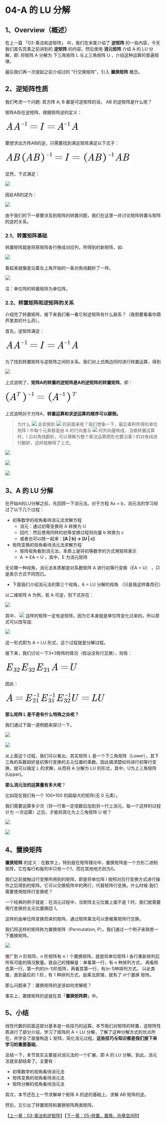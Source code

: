 # 04-A 的 LU 分解

## 1、Overview（概述）

在上一篇 「03-乘法和逆矩阵」 中，我们在末尾介绍了 **逆矩阵** 的一些内容，今天我们首先完善之前讲到的 **逆矩阵** 的内容，然后使用 **消元矩阵** 介绍 A 的 LU 分解，即: 将矩阵 A 分解为 下三角矩阵 L 与上三角矩阵 U ，介绍这种运算的普遍规律。

最后我们再一次提起之前介绍过的 “行交换矩阵”，引入 **置换矩阵** 概念。

## 2、逆矩阵性质

我们考虑一个问题: 若方阵 A, B 都是可逆矩阵的话， AB 的逆矩阵是什么呢？

矩阵A存在逆矩阵，根据矩阵逆的定义：

![](../images/04/LA_4_23.png)

要想求出方阵AB的逆，只需要找到满足矩阵满足以下式子：

![](../images/04/LA_4_01.png)

显然，下式满足：

![](../images/04/LA_4_1.png)

因此AB的逆为：

![](../images/04/LA_4_2.png)

由于我们的下一章要涉及到矩阵的转置问题，我们在这里一并讨论矩阵转置与矩阵的逆的关系。

### 2.1、转置矩阵基础

转置矩阵就是将原矩阵各行换成对应列，所得到的新矩阵，如: 

![](../images/04/LA_4_3.png)

看起来就像是沿着左上角开始的一条对角线翻折了一样。



![](../images/04/LA_4_4.png)

注：单位阵的转置矩阵为单位阵。

### 2.2、转置矩阵和逆矩阵的关系

介绍完了转置矩阵，接下来我们看一看它和逆矩阵有什么联系？（我倒要看看你葫芦里卖的什么药）。

首先，逆矩阵满足：

![](../images/04/LA_4_23.png)

为了找到转置矩阵与逆矩阵之间的关系。我们对上式两边同时进行转置运算，得到 

![](../images/04/LA_4_8.png)

上式说明了，**矩阵A的转置的逆矩阵是A的逆矩阵的转置矩阵**。即：

![](../images/04/LA_4_02.png)

上式说明对于方阵A，**转置运算和求逆运算的顺序可以颠倒。**

> 为什么 ![](../images/04/LA_4_9.png) 会变换到 ![](../images/04/LA_4_6.png) 的前面来呢？我们想象一下，最后乘积所得的单位矩阵 I 中每个元素都是由 A 的行向量与 ![](../images/04/LA_4_10.png) 的列向量构成，当做转置运算时，I 沿对角线翻折，可以理解为整个乘法运算图形也要沿着 I 的对角线进行翻折，这样就解释了上式。

![](../images/04/LA_4_11.png)

![](../images/04/LA_4_12.png)

![](../images/04/LA_4_13.png)


## 3、A 的 LU 分解

在开始A的LU分解之前，先回顾一下消元法。对于方程 Ax = b，消元法的学习经过了以下几个过程：

* 初等数学的视角看待消元法求解方程
  * 消元：通过初等变换将 A 转换为 U
  * 回代：然后使用同样的初等变换过程将向量 b 转换为 c
  * 或者也可以统一起来：**[A | b] -> [U | c]**
* 矩阵变换的视角看待消元法求解方程
  * 矩阵视角看到消元法，本质上是将初等数学的方式用矩阵表示
  * A -> EA = U ，其中，E 为消元矩阵 

无论哪一种视角，消元法本质都是对系数矩阵 A 进行初等行变换（EA = U） ，只是表示方式不同而已。

* 下面我们介绍消元法的第三个视角，A = LU 分解的视角 （只是我这样看而已）

以二维矩阵 A 为例，若 A 可逆，则下式存在：

![](../images/04/LA_4_15.png)

其中， ![](../images/04/LA_4_16.png) 这样的矩阵一定有逆矩阵，因为它本身就是单位阵变化过来的。所以原式可以改写成: 

![](../images/04/LA_4_17.png)

这一形式即为 A = LU 形式，这个过程就是分解过程。

接下来，我们讨论一下3*3矩阵的情况（假设没有行互换），则有：

![](../images/04/LA_4_03.png)

因此：

![](../images/04/LA_4_04.png)

**那么矩阵 L 是不是有什么特殊之处呢？**

我们通过下面一道例题来探讨一下。

![](../images/04/LA_4_18.png)

![](../images/04/LA_4_19.png)

从上面这个过程，我们可以看出，其实矩阵 L 是一个下三角矩阵（Lower），其下三角的系数刚好是初等行变换的主元位置的乘数。因此搞清楚如何进行初等行变换，就可以搞定 L 的求解，从而将 A 分解为 LU 的形式，其中，U为上三角矩阵(Upper)。

**那么消元法的运算量有多大呢**？

比如现在我们有一个 100*100 的超级大的矩阵(无 0 元素）。

我们需要运算多少次（将一行乘一定倍数后加到另一行上消元，每一个这样的过程计为 一次运算）之后，才能将其化为上三角矩阵 U 呢？

![](../images/04/LA_4_20.png)

![](../images/04/LA_4_21.png)


## 4、置换矩阵

**置换矩阵** 的定义：在数学上，特别是在矩阵理论中，置换矩阵是一个方形二进制矩阵，它在每行和每列中只有一个1，而在其他地方则为0。

我们之前接触过行变换所用到的矩阵，即是将单位阵 I 按照对应行变换方式进行操作之后得到的矩阵。它可以交换矩阵中的两行，代替矩阵行变换。什么时候 我们需要使用矩阵行变换呢？

一个经典的例子就是：在消元过程中，当矩阵主元位置上面不是 1 时，我们就需要用行变换将主元位置换回 1。

这样的由单位阵变换而来的矩阵，通过矩阵乘法可以使被乘矩阵行交换。

我们将这样的矩阵称为置换矩阵（Permutation, P）。我们通过一个例子来熟悉一下置换矩阵。

![](../images/04/LA_4_22.png)

推广到 n 阶矩阵，n 阶矩阵有 n！个置换矩阵，就是将单位矩阵 I 各行重新排列后所有可能的情况数量。我自己的理解是：单看第一行，有 n 种排列方式， 再看除去第一行，第一列的(n-1)阶矩阵，再看其第一行，有(n-1)种排列方式。 以此类推，直到最后的 1 阶，有 1 种排列方式，由乘法原理，就有了 n!个置换 矩阵。



那么问题来了：置换矩阵的逆该如何求解呢？

事实上，置换矩阵的逆就在其「**置换矩阵群**」中。



## 5、小结

线性代数的前面这部分基本是一些技巧的运算。本节我们对矩阵的转置，逆矩阵性质进行了部分介绍，学习了矩阵的 A = LU 分解，了解了这种分解方式的优点所在，并学会了直接构造 L 矩阵，简化消元过程。**这些技巧与知识都是我们接下来学习的重要基础**。



总结一下，本节其实主要是对消元法的一个扩展，即 A 的 LU 分解。到此，消元法就全部结束了。主要有：

* 初等数学的视角看待消元法
* 矩阵变换的视角看待消元法
* 矩阵分解的视角看待消元法

其次，本节还在上一节求解单个矩阵 A 的逆的基础上，求解 AB 矩阵的逆。

然后，又引出了转置矩阵和置换矩阵两类矩阵。



【[上一章：03-乘法和逆矩阵](../03-乘法和逆矩阵/03-乘法和逆矩阵.md)】【[下一章：05-转置，置换，向量空间R](../05-转置-置换-向量空间R/05-转置-置换-向量空间R.md)】
